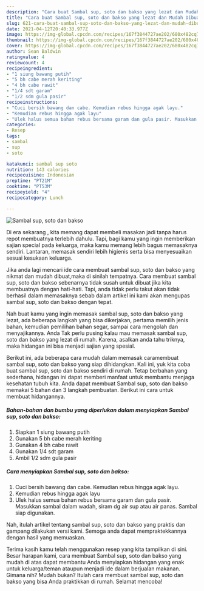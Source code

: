 ```yaml
---
description: "Cara buat Sambal sup, soto dan bakso yang lezat dan Mudah Dibuat"
title: "Cara buat Sambal sup, soto dan bakso yang lezat dan Mudah Dibuat"
slug: 621-cara-buat-sambal-sup-soto-dan-bakso-yang-lezat-dan-mudah-dibuat
date: 2021-04-12T20:40:33.977Z
image: https://img-global.cpcdn.com/recipes/167f3844727ae202/680x482cq70/sambal-sup-soto-dan-bakso-foto-resep-utama.jpg
thumbnail: https://img-global.cpcdn.com/recipes/167f3844727ae202/680x482cq70/sambal-sup-soto-dan-bakso-foto-resep-utama.jpg
cover: https://img-global.cpcdn.com/recipes/167f3844727ae202/680x482cq70/sambal-sup-soto-dan-bakso-foto-resep-utama.jpg
author: Sean Baldwin
ratingvalue: 4
reviewcount: 4
recipeingredient:
- "1 siung bawang putih"
- "5 bh cabe merah keriting"
- "4 bh cabe rawit"
- "1/4 sdt garam"
- "1/2 sdm gula pasir"
recipeinstructions:
- "Cuci bersih bawang dan cabe. Kemudian rebus hingga agak layu."
- "Kemudian rebus hingga agak layu"
- "Ulek halus semua bahan rebus bersama garam dan gula pasir. Masukkan sambal dalam wadah, siram dg air sup atau air panas. Sambal siap digunakan."
categories:
- Resep
tags:
- sambal
- sup
- soto

katakunci: sambal sup soto 
nutrition: 143 calories
recipecuisine: Indonesian
preptime: "PT21M"
cooktime: "PT53M"
recipeyield: "4"
recipecategory: Lunch

---
```



![Sambal sup, soto dan bakso](https://img-global.cpcdn.com/recipes/167f3844727ae202/680x482cq70/sambal-sup-soto-dan-bakso-foto-resep-utama.jpg)

Di era  sekarang , kita memang dapat membeli masakan jadi tanpa harus repot membuatnya terlebih dahulu. Tapi, bagi kamu yang ingin memberikan sajian special pada keluarga, maka kamu memang lebih bagus memasaknya sendiri. Lantaran, memasak sendiri lebih higienis serta bisa menyesuaikan sesuai kesukaan keluarga.

Jika anda lagi mencari ide cara membuat sambal sup, soto dan bakso yang nikmat dan mudah dibuat,maka di sinilah tempatnya. Cara membuat sambal sup, soto dan bakso  sebenarnya tidak susah untuk dibuat jika kita membuatnya dengan hati-hati. Tapi, anda tidak perlu takut akan tidak berhasil dalam memasaknya 
sebab dalam artikel ini kami akan mengupas sambal sup, soto dan bakso dengan tepat.  



Nah buat kamu yang ingin memasak sambal sup, soto dan bakso yang lezat, ada beberapa langkah yang bisa dikerjakan, pertama memilih jenis bahan, kemudian pemilihan bahan segar, sampai cara mengolah dan menyajikannya. Anda Tak perlu pusing kalau mau memasak sambal sup, soto dan bakso yang lezat di rumah. Karena, asalkan anda  tahu triknya, maka hidangan ini bisa menjadi sajian yang spesial.

Berikut ini, ada beberapa cara mudah dalam memasak caramembuat sambal sup, soto dan bakso yang siap dihidangkan. Kali ini, yuk kita coba buat sambal sup, soto dan bakso sendiri di rumah. Tetap berbahan yang sederhana, hidangan ini dapat memberi manfaat untuk membantu menjaga kesehatan tubuh kita. Anda dapat membuat Sambal sup, soto dan bakso memakai 5 bahan dan 3 langkah pembuatan. Berikut ini cara untuk membuat hidangannya.

<!--inarticleads1-->

##### Bahan-bahan dan bumbu yang diperlukan dalam menyiapkan Sambal sup, soto dan bakso:

1. Siapkan 1 siung bawang putih
1. Gunakan 5 bh cabe merah keriting
1. Gunakan 4 bh cabe rawit
1. Gunakan 1/4 sdt garam
1. Ambil 1/2 sdm gula pasir




<!--inarticleads2-->

##### Cara menyiapkan Sambal sup, soto dan bakso:

1. Cuci bersih bawang dan cabe. Kemudian rebus hingga agak layu.
1. Kemudian rebus hingga agak layu
1. Ulek halus semua bahan rebus bersama garam dan gula pasir. Masukkan sambal dalam wadah, siram dg air sup atau air panas. Sambal siap digunakan.




Nah, itulah artikel tentang  sambal sup, soto dan bakso  yang praktis dan gampang dilakukan versi kami. Semoga anda dapat mempraktekkannya dengan hasil yang memuaskan. 

Terima kasih kamu telah menggunakan resep yang kita tampilkan di sini. Besar harapan kami, cara membuat  Sambal sup, soto dan bakso yang mudah di atas dapat membantu Anda menyiapkan hidangan yang enak untuk keluarga/teman ataupun menjadi ide dalam berjualan makanan. Gimana nih? Mudah bukan? Itulah cara membuat sambal sup, soto dan bakso yang bisa Anda praktikkan di rumah. Selamat mencoba!

